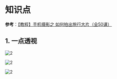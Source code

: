 # 知识点

**参考**：[【教程】手机摄影之 如何拍出旅行大片（全50课）](https://www.bilibili.com/video/av40790268)

## 1. 一点透视

![2](http://ww1.sinaimg.cn/large/006alGmrgy1g51ihazuk2j30v60jegpj.jpg)

![2](http://ww1.sinaimg.cn/large/006alGmrgy1g51mzvldgzj30x90kgaig.jpg)

![2](http://ww1.sinaimg.cn/large/006alGmrgy1g51n0g8iy5j30x60kqacz.jpg)
